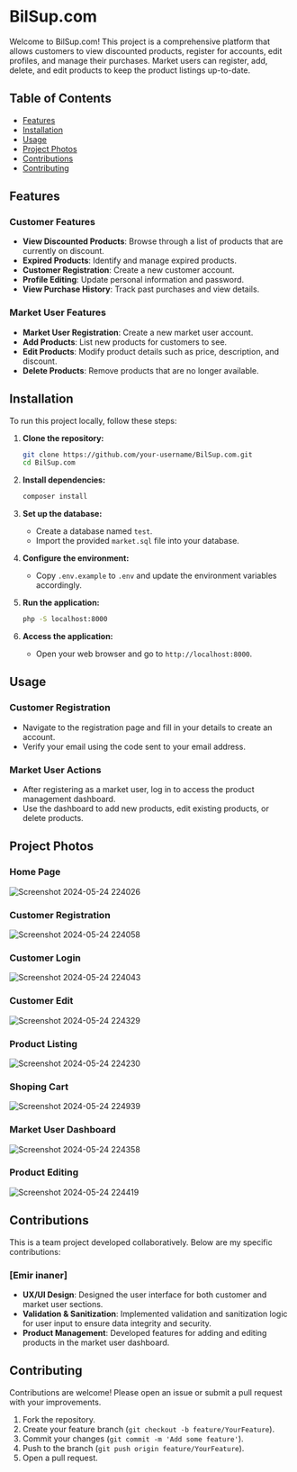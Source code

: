 

# BilSup.com

Welcome to BilSup.com! This project is a comprehensive platform that allows customers to view discounted products, register for accounts, edit profiles, and manage their purchases. Market users can register, add, delete, and edit products to keep the product listings up-to-date.

## Table of Contents

- [Features](#features)
- [Installation](#installation)
- [Usage](#usage)
- [Project Photos](#project-photos)
- [Contributions](#contributions)
- [Contributing](#contributing)


## Features

### Customer Features
- **View Discounted Products**: Browse through a list of products that are currently on discount.
- **Expired Products**: Identify and manage expired products.
- **Customer Registration**: Create a new customer account.
- **Profile Editing**: Update personal information and password.
- **View Purchase History**: Track past purchases and view details.

### Market User Features
- **Market User Registration**: Create a new market user account.
- **Add Products**: List new products for customers to see.
- **Edit Products**: Modify product details such as price, description, and discount.
- **Delete Products**: Remove products that are no longer available.

## Installation

To run this project locally, follow these steps:

1. **Clone the repository:**
   ```sh
   git clone https://github.com/your-username/BilSup.com.git
   cd BilSup.com
   ```

2. **Install dependencies:**
   ```sh
   composer install
   ```

3. **Set up the database:**
   - Create a database named `test`.
   - Import the provided `market.sql` file into your database.

4. **Configure the environment:**
   - Copy `.env.example` to `.env` and update the environment variables accordingly.

5. **Run the application:**
   ```sh
   php -S localhost:8000
   ```

6. **Access the application:**
   - Open your web browser and go to `http://localhost:8000`.

## Usage

### Customer Registration
- Navigate to the registration page and fill in your details to create an account.
- Verify your email using the code sent to your email address.

### Market User Actions
- After registering as a market user, log in to access the product management dashboard.
- Use the dashboard to add new products, edit existing products, or delete products.

## Project Photos

### Home Page
![Screenshot 2024-05-24 224026](https://github.com/EmirCtis0/BilSup.com/assets/145711137/9b6eefa0-28df-4a0e-b8c6-22a58b6a92e6)


### Customer Registration
![Screenshot 2024-05-24 224058](https://github.com/EmirCtis0/BilSup.com/assets/145711137/ade0935d-02ba-47d9-bad9-fdf0d9fbd3bc)

### Customer Login
![Screenshot 2024-05-24 224043](https://github.com/EmirCtis0/BilSup.com/assets/145711137/8e38afbf-9059-4b9f-864a-8831121e8d29)

### Customer Edit
![Screenshot 2024-05-24 224329](https://github.com/EmirCtis0/BilSup.com/assets/145711137/c5f92261-2952-4047-8024-e605e548ba99)

### Product Listing
![Screenshot 2024-05-24 224230](https://github.com/EmirCtis0/BilSup.com/assets/145711137/ad402013-90b1-4a50-93ca-f1e2349758d4)

### Shoping Cart
![Screenshot 2024-05-24 224939](https://github.com/EmirCtis0/BilSup.com/assets/145711137/a6ef4e61-b6d3-4093-bc8b-9dc2b81f6658)

### Market User Dashboard
![Screenshot 2024-05-24 224358](https://github.com/EmirCtis0/BilSup.com/assets/145711137/85404952-8453-4611-9dee-12649c399565)

### Product Editing
![Screenshot 2024-05-24 224419](https://github.com/EmirCtis0/BilSup.com/assets/145711137/9a0c1d71-4a8d-4074-84ba-e5f00caa31f4)


## Contributions

This is a team project developed collaboratively. Below are my specific contributions:

### [Emir inaner]
- **UX/UI Design**: Designed the user interface for both customer and market user sections.
- **Validation & Sanitization**: Implemented validation and sanitization logic for user input to ensure data integrity and security.
- **Product Management**: Developed features for adding and editing products in the market user dashboard.


## Contributing

Contributions are welcome! Please open an issue or submit a pull request with your improvements.

1. Fork the repository.
2. Create your feature branch (`git checkout -b feature/YourFeature`).
3. Commit your changes (`git commit -m 'Add some feature'`).
4. Push to the branch (`git push origin feature/YourFeature`).
5. Open a pull request.


